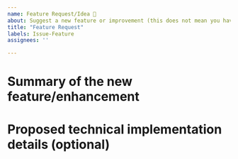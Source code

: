 ```yaml
---
name: Feature Request/Idea 🚀
about: Suggest a new feature or improvement (this does not mean you have to implement it)
title: "Feature Request"
labels: Issue-Feature
assignees: ''

---
```


# Summary of the new feature/enhancement

<!-- 
A clear and concise description of what the problem is that the new feature would solve.
Try formulating it in user story style (if applicable):
'As a user I want X so that Y.' with X being the being the action and Y being the value of the action.
-->

# Proposed technical implementation details (optional)

<!-- 
A clear and concise description of what you want to happen..
-->
